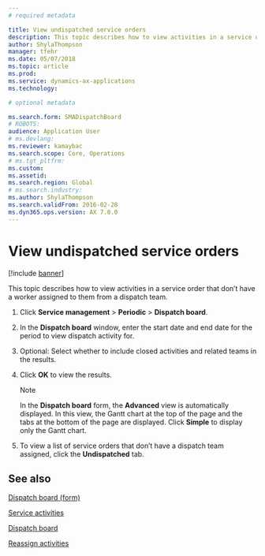 ```yaml
---
# required metadata

title: View undispatched service orders   
description: This topic describes how to view activities in a service order that don’t have a worker assigned to them from a dispatch team.
author: ShylaThompson
manager: tfehr
ms.date: 05/07/2018
ms.topic: article
ms.prod: 
ms.service: dynamics-ax-applications
ms.technology: 

# optional metadata

ms.search.form: SMADispatchBoard
# ROBOTS: 
audience: Application User
# ms.devlang: 
ms.reviewer: kamaybac
ms.search.scope: Core, Operations
# ms.tgt_pltfrm: 
ms.custom: 
ms.assetid: 
ms.search.region: Global
# ms.search.industry: 
ms.author: ShylaThompson
ms.search.validFrom: 2016-02-28
ms.dyn365.ops.version: AX 7.0.0
---
```



# View undispatched service orders 

[!include [banner](../includes/banner.md)]


This topic describes how to view activities in a service order that don’t have a worker assigned to them from a dispatch team.

1.  Click **Service management** \> **Periodic** \> **Dispatch board**.

2.  In the **Dispatch board** window, enter the start date and end date for the period to view dispatch activity for.

3.  Optional: Select whether to include closed activities and related teams in the results.

4.  Click **OK** to view the results.
    

    > [!NOTE]
    > <P>In the <STRONG>Dispatch board</STRONG> form, the <STRONG>Advanced</STRONG> view is automatically displayed. In this view, the Gantt chart at the top of the page and the tabs at the bottom of the page are displayed. Click <STRONG>Simple</STRONG> to display only the Gantt chart.</P>



5.  To view a list of service orders that don’t have a dispatch team assigned, click the **Undispatched** tab.

## See also

[Dispatch board (form)](https://technet.microsoft.com/library/hh242789\(v=ax.60\))

[Service activities](service-activities.md)

[Dispatch board](dispatch-board.md)

[Reassign activities](reassign-activities.md)

  


